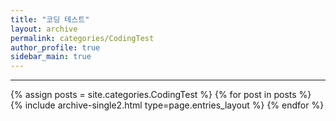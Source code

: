 ```yaml
---
title: "코딩 테스트"
layout: archive
permalink: categories/CodingTest
author_profile: true
sidebar_main: true
---
```


<!-- 공백이 포함되어 있는 카테고리 이름의 경우 site.categories['a b c'] 이런식으로! -->

***

{% assign posts = site.categories.CodingTest %}
{% for post in posts %} {% include archive-single2.html type=page.entries_layout %} {% endfor %}
